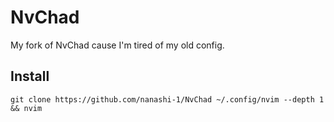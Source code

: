 # NvChad

My fork of NvChad cause I'm tired of my old config.

## Install

```
git clone https://github.com/nanashi-1/NvChad ~/.config/nvim --depth 1 && nvim
```
